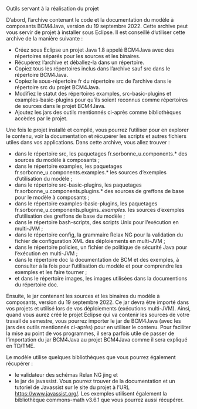 Outils servant à la réalisation du projet

D’abord, l’archive contenant le code et la documentation du modèle à composants BCM4Java, version du 19 septembre 2022. Cette archive peut vous servir de projet à installer sous Eclipse. Il est conseillé d’utiliser cette archive de la manière suivante :

- Créez sous Eclipse un projet Java 1.8 appelé BCM4Java avec des répertoires séparés pour les sources et les binaires.
- Récupérez l’archive et déballez-la dans un répertoire.
- Copiez tous les répertoires inclus dans l’archive sauf src dans le répertoire BCM4Java.
- Copiez le sous-répertoire fr du répertoire src de l’archive dans le répertoire src du projet BCM4Java.
- Modifiez le statut des répertoires examples, src-basic-plugins et examples-basic-plugins pour qu’ils soient reconnus comme répertoires de sources dans le projet BCM4Java.
- Ajoutez les jars des outils mentionnés ci-après comme bibliothèques accèdes par le projet.

Une fois le projet installé et compilé, vous pourrez l’utiliser pour en explorer le contenu, voir la documentation et récupérer les scripts et autres fichiers utiles dans vos applications. Dans cette archive, vous allez trouver :

- dans le répertoire src, les paquetages fr.sorbonne_u.components.* des sources du modèle à composants ;
- dans le répertoire examples, les paquetages fr.sorbonne_u.components.examples.* les sources d’exemples d’utilisation du modèle ;
- dans le répertoire src-basic-plugins, les paquetages fr.sorbonne_u.components.plugins.* des sources de greffons de base pour le modèle à composants ;
- dans le répertoire examples-basic-plugins, les paquetages fr.sorbonne_u.components.plugins.*.examples.* les sources d’exemples d’utilisation des greffons de base du modèle ;
- dans le répertoire bash-scripts, des scripts Unix pour l’exécution en multi-JVM ;
- dans le répertoire config, la grammaire Relax NG pour la validation du fichier de configuration XML des déploiements en multi-JVM ;
- dans le répertoire policies, un fichier de politique de sécurité Java pour l’exécution en multi-JVM ;
- dans le répertoire doc la documentation de BCM et des exemples, à consulter à la fois pour l’utilisation du modèle et pour comprendre les exemples et les faire tourner ;
- et dans le répertoire images, les images utilisées dans la documentions du répertoire doc.

Ensuite, le jar contenant les sources et les binaires du modèle à composants, version du 19 septembre 2022. Ce jar devra être importé dans vos projets et utilisé lors de vos déploiements (exécutions multi-JVM). Ainsi, quand vous aurez créé le projet Eclipse qui va contenir les sources de votre travail de semestre, vous pourrez importer le jar de BCM4Java (avec les jars des outils mentionnés ci-après) pour en utiliser le contenu. Pour faciliter la mise au point de vos programmes, il sera parfois utile de passer de l’importation du jar BCM4Java au projet BCM4Java comme il sera expliqué en TD/TME.

Le modèle utilise quelques bibliothèques que vous pourrez également récupérer :

- le validateur des schémas Relax NG jing et
- le jar de javassist. Vous pourrez trouver de la documentation et un tutoriel de Javassist sur le site du projet à l’URL https://www.javassist.org/.
Les exemples utilisent également la bibliothèque commons-math v3.6.1 que vous pourrez aussi récupérer.
